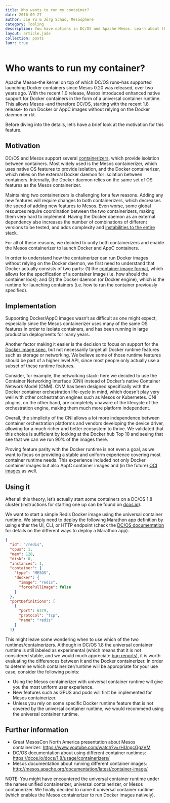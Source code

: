 ```yaml
---
title: Who wants to run my container?
date: 2016-09-27
author: Jie Yu & Jörg Schad, Mesosphere
category: Tooling
description: You have options in DC/OS and Apache Mesos. Learn about the universal container runtime, the rationalle for building it, and what lies ahead.
layout: article.jade
collection: posts
lunr: true
---
```


# Who wants to run my container?
Apache Mesos–the kernel on top of which DC/OS runs–has supported launching Docker containers since Mesos 0.20 was released, over two years ago. With the recent 1.0 release, Mesos introduced enhanced native support for Docker containers in the form of a universal container runtime. This allows Mesos -and therefore DC/OS, starting with the recent 1.8 release- to run Docker or AppC images without relying on the Docker daemon or rkt.

Before diving into the details, let’s have a brief look at the motivation for this feature.

## Motivation
DC/OS and Mesos support several [containerizers](https://github.com/apache/mesos/blob/master/docs/containerizer.md), which provide isolation between containers. Most widely used is the Mesos containerizer, which uses native OS features to provide isolation, and the Docker containerizer, which relies on the external Docker daemon  for isolation between containers. Internally, the Docker daemon relies on the same set of OS features as the Mesos containerizer.

Maintaining two containerizers is challenging for a few reasons. Adding any new features will require changes to both containerizers, which decreases the speed of adding new features to Mesos. Even worse, some global resources require coordination between the two containerizers, making them very hard to implement. Having the Docker daemon as an external dependency also increases the number of combinations of different versions to be tested, and adds complexity and [instabilities to the entire stack](http://blog.goodstuff.im/docker_not_prime_time).

For all of these reasons, we decided to unify both containerizers and enable the Mesos containerizer to launch Docker and AppC containers.

In order to understand how the containerizer can run Docker images without relying on the Docker daemon, we first need to understand that Docker actually consists of two parts: (1) the [container image format]( https://github.com/docker/docker/blob/master/image/spec/v1.md), which allows for the specification of a container image (i.e. how should the container look); and (2) the Docker daemon (or Docker engine), which is the runtime for launching containers (i.e. how to run the container previously specified).


## Implementation
Supporting Docker/AppC images wasn’t as difficult as one might expect, especially since the Mesos containerizer uses many of the same OS features in order to isolate containers, and has been running in large production deployments for many years.

Another factor making it easier is the decision to focus on support for the [Docker image spec](https://github.com/docker/docker/blob/master/image/spec/v1.md), but not necessarily  target all Docker runtime features such as storage or networking. We believe some of those runtime features should be part of a higher level API, since most people only actually use a subset of these runtime features.

Consider, for example, the networking stack: here we decided to use the Container Networking Interface (CNI) instead of Docker’s native Container Network Model (CNM). CNM has been designed specifically with the Docker container orchestration life-cycle in mind, which doesn't play very well with other orchestration engines such as Mesos or Kubernetes. CNI plugins, on the other hand, are completely unaware of the lifecycle of the orchestration engine, making them much more platform independent.

Overall, the simplicity of the CNI allows a lot more independence between container orchestration platforms and vendors developing the device driver, allowing for a much richer and better ecosystem to thrive. We validated that this choice is sufficient by looking at the Docker hub Top 10 and seeing that see that we can we run 90% of the images there.

Proving feature parity with the Docker runtime is not even a goal, as we want to focus on providing a stable and uniform experience covering most container runtime needs.
This experience included not only Docker container images but also AppC container images and (in the future) [OCI images](https://issues.apache.org/jira/browse/MESOS-5011) as well.


## Using it
After all this theory, let’s actually start some containers on a DC/OS 1.8 cluster (instructions for starting one up can be found on [dcos.io](https://dcos.io/docs/1.8/administration/installing/)).

We want to start a simple Redis Docker image using the universal container runtime.
We simply need to deploy the following Marathon app definition by using either the UI, CLI, or HTTP endpoint (check the [DC/OS documentation](https://dcos.io/docs/1.8/usage/) for details on the different ways to deploy a Marathon app).

```json
{
  "id": "/redis",
  "cpus": 1,
  "mem": 128,
  "disk": 0,
  "instances": 1,
  "container": {
    "type": "MESOS",
    "docker": {
      "image": "redis",
      "forcePullImage": false
    }
  },
  "portDefinitions": [
    {
      "port": 6379,
      "protocol": "tcp",
      "name": "redis"
    }
  ]}
```

This might leave some wondering when to use which of the two runtimes/containerizers. Although in DC/OS 1.8 the universal container runtime is still labeled as experimental (which means that it is not considered stable, and we would much appreciate [bug reports](https://jira.dcos.io/secure/Dashboard.jspa)), it is worth evaluating the differences between it and the Docker containerizer. In order to determine which containerizer/runtime will be appropriate for your use case, consider the following points:
* Using the Mesos containerizer with universal container runtime will give you the most uniform user experience.
* New features such as GPUS and pods will first be implemented for Mesos containerizer.
* Unless you rely on some specific Docker runtime feature that is not covered by the universal container runtime, we would recommend using the universal container runtime.

## Further information
* Great MesosCon North America presentation about Mesos containerizer:
https://www.youtube.com/watch?v=rHUngcGgzVM
* DC/OS documentation about using different container runtimes:
https://dcos.io/docs/1.8/usage/containerizers/
* Mesos documentation about running different container images:
http://mesos.apache.org/documentation/latest/container-image/

NOTE: You might have encountered the universal container runtime under the names unified containerizer, universal containerizer, or Mesos containerizer. We finally decided to name it universal container runtime (which enables the Mesos containerizer to run Docker images natively).
